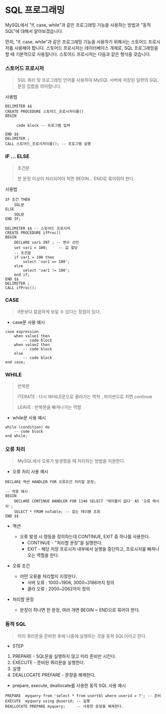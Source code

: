 # SQL 프로그래밍

MySQL에서 "if, case, while"과 같은 프로그래밍 기능을 사용하는 방법과 "동적 SQL"에 대해서 알아보겠습니다.

먼저, "if, case, while"과 같은 프로그래밍 기능을 사용하기 위해서는 스토어드 프로시저를 사용해야 합니다. 스토어드 프로시저는 데이터베이스 개체로, SQL 프로그래밍을 할 때 기본적으로 사용됩니다. 스토어드 프로시저는 다음과 같은 형식을 갖습니다.

### 스토어드 프로시저

> SQL 쿼리 및 프로그래밍 언어를 사용하여 MySQL 서버에 저장된 일련의 SQL 문장 집합을 의미합니다. 

사용법 

```mysql
DELIMITER $$
CREATE PROCEDURE 스토어드_프로시저이름()
BEGIN
	
	 code block -- 프로그램 입력
	
END $$
DELIMITER ;
CALL 스토어드_프로시저이름(); -- 프로그램 실행
```



### IF ... ELSE

> 조건문
>
> 한 문장 이상이 처리되어야 하면 BEGIN... END로 묶어줘야 한다.

사용법

```mysql
IF 조건 THEN
	SQL문
ELSE 
	SQL문
END IF;

```



```mysql
DELIMITER $$ -- 스토어드 프로시저
CREATE PROCEDURE ifProc()
BEGIN  
	DECLARE var1 INT ; -- 변수 선언
    set var1 = 100;		-- 값 할당
    -- 조건문
    if var1 = 100 then
		select 'var1 == 100';
	else
		select 'var1 != 100';
	end if;
END $$ 
DELIMITER ;
CALL ifProc();
```



### CASE

> if문보다 깔끔하게 보일 수 있다는 장점이 있다.

- case문 사용 예시

```mysql
case expression
    when value1 then
        -- code block
    when value2 then
        -- code block
    else
        -- code block
end case;

```





### WHILE

> 반복문
>
> ITERATE : 다시 WHILE문으로 올라가는 역학 , 파이썬으로 치면 continue
>
> LEAVE : 반복문을 빠져나가는 역할

- while문 사용 예시

```mysql
while (condition) do
    -- code block
end while;

```



### 오류 처리

> MySQL에서 오류가 발생했을 때 처리하는 방법을 지원한다.

- 오류 처리 사용 예시

```mysql
DECLARE 액션 HANDLER FOR 오류조건 처리할 문장;

-- 적용 예시
BEGIN
	DECLARE CONTINUE HANDLER FOR 1146 SELECT '테이블이 없다' AS '오류 메시지';
	SELECT * FROM noTable; -- 없는 테이블 조회
END $$
```

- 액션
  - 오류 발생 시 행동을 정의하는데 CONTINUE, EXIT 중 하나를 사용한다.
    - CONTINUE - "처리할 문장"을 실행한다.
    - EXIT - 해당 저장 프로시저 내부에서 실행을 중단하고, 프로시저를 빠져나오는 역할을 한다.

- 오류 조건
  - 어떤 오류를 처리할지 지정한다.
    - 서버 오류 : 1000~1906, 3000~3186까지 정의
    - 클라 오류 : 2000~2062까지 정의
- 처리할 문장
  - 문장이 하나면 한 문장, 여러 개면 BEGIN ~ END으로 묶어야 한다.



### 동적 SQL

> 미리 쿼리문을 준비한 후에 나중에 실행하는 것을 동적 SQL이라고 한다.

- STEP

1. PREPARE - SQL문을 실행하지 않고 미리 준비만 시킨다.
2. EXECUTE - 준비된 쿼리문을 실행한다.
3. 실행 
4. DEALLOCATE PREFARE - 문장을 해제한다.

- prepare, execute, deallocate를 사용한 동적 SQL 사용 예시

```mysql
PREPARE  myquery from 'select * from usertbl where userid = ?';	-- 준비
EXECUTE  myquery using @userid;	-- 실행
DEALLOCATE PREPARE myquery;		-- 사용한 문장을 해제한다.
```

